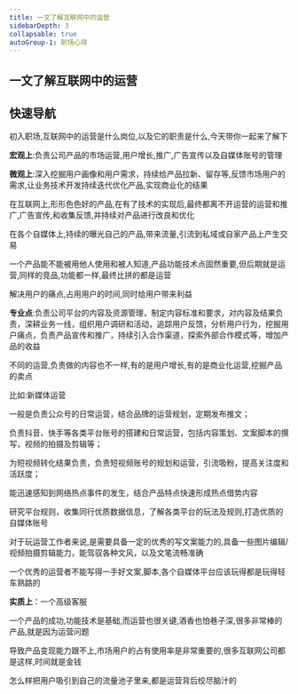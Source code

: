 ```yaml
---
title: 一文了解互联网中的运营
sidebarDepth: 3
collapsable: true
autoGroup-1: 职场心得
---
```


## 一文了解互联网中的运营

## 快速导航

<TOC />

初入职场,互联网中的运营是什么岗位,以及它的职责是什么,今天带你一起来了解下

**宏观上**:负责公司产品的市场运营,用户增长,推广,广告宣传以及自媒体账号的管理

**微观上**:深入挖掘用户画像和用户需求，持续给产品拉新、留存等,反馈市场用户的需求,让业务技术开发持续迭代优化产品,实现商业化的结果

在互联网上,形形色色好的产品,在有了技术的实现后,最终都离不开运营的运营和推广,广告宣传,和收集反馈,并持续对产品进行改良和优化

在各个自媒体上,持续的曝光自己的产品,带来流量,引流到私域或自家产品上产生交易

一个产品能不能被用他人使用和被人知道,产品功能技术点固然重要,但后期就是运营,同样的竞品,功能都一样,最终比拼的都是运营

解决用户的痛点,占用用户的时间,同时给用户带来利益

**专业点**:负责公司平台的内容及资源管理，制定内容标准和要求，对内容及结果负责，深耕业务一线，组织用户调研和活动，追踪用户反馈，分析用户行为，挖掘用户痛点，负责产品宣传和推广，持续引入合作渠道，探索外部合作模式等，增加产品的收益

不同的运营,负责做的内容也不一样,有的是用户增长,有的是商业化运营,挖掘产品的卖点

比如:新媒体运营

一般是负责公众号的日常运营，结合品牌的运营规划，定期发布推文；

负责抖音、快手等各类平台账号的搭建和日常运营，包括内容策划、文案脚本的撰写，视频的拍摄及剪辑等；

为短视频转化结果负责，负责短视频账号的规划和运营，引流吸粉，提高关注度和活跃度；

能迅速感知到网络热点事件的发生，结合产品特点快速形成热点借势内容

研究平台规则，收集同行优质数据信息，了解各类平台的玩法及规则,打造优质的自媒体账号

对于玩运营工作者来说,是需要具备一定的优秀的写文案能力的,具备一些图片编辑/视频拍摄剪辑能力，能驾驭各种文风，以及文笔流畅准确

一个优秀的运营者不能写得一手好文案,脚本,各个自媒体平台应该玩得都是玩得轻车熟路的

**实质上**：一个高级客服

一个产品的成功,功能技术是基础,而运营也很关键,酒香也怕巷子深,很多非常棒的产品,就是因为运营问题

导致产品变现能力跟不上,市场用户的占有使用率是非常重要的,很多互联网公司都是这样,时间就是金钱

怎么样把用户吸引到自己的流量池子里来,都是运营背后绞尽脑汁的

<footer-FooterLink :isShareLink="false" :isDaShang="true" />